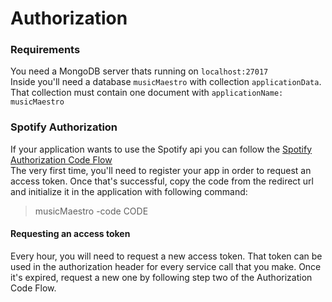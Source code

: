 # Authorization

### Requirements

You need a MongoDB server thats running on `localhost:27017`<br>
Inside you'll need a database `musicMaestro` with collection `applicationData`. That collection must contain one document with `applicationName: musicMaestro`

### Spotify Authorization

If your application wants to use the Spotify api you can follow the [Spotify Authorization Code Flow](https://developer.spotify.com/documentation/general/guides/authorization-guide/#authorization-code-flow)<br>
The very first time, you'll need to register your app in order to request an access token. Once that's successful, copy the code
from the redirect url and initialize it in the application with following command:
> musicMaestro -code CODE


#### Requesting an access token

Every hour, you will need to request a new access token. That token can be used in the authorization header for every service call that you make. Once it's expired, request a new one by following step two of the Authorization Code Flow.

